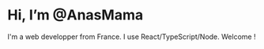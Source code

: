 # Hi, I’m @AnasMama
I'm a web developper from France. I use React/TypeScript/Node.
Welcome !

<!---
AnasMama/AnasMama is a ✨ special ✨ repository because its `README.md` (this file) appears on your GitHub profile.
You can click the Preview link to take a look at your changes.
--->
